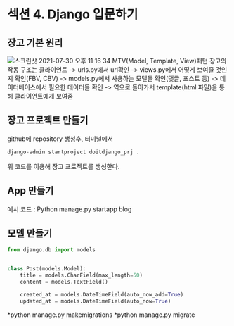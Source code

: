 # 섹션 4. Django 입문하기
## 장고 기본 원리
![스크린샷 2021-07-30 오후 11 16 34](https://user-images.githubusercontent.com/86886489/127666725-bf2067c4-fd96-4f6c-b2d8-98a4f166bce5.png)
MTV(Model, Template, View)패턴
장고의 작동 구조는 클라이언트 -> urls.py에서 url확인 -> views.py에서 어떻게 보여줄 것인지 확인(FBV, CBV) -> models.py에서 사용하는 모델들 확인(댓글, 포스트 등)
-> 데이터베이스에서 필요한 데이터들 확인 -> 역으로 돌아가서 template(html 파일)을 통해 클라이언트에게 보여줌

## 장고 프로젝트 만들기
github에 repository 생성후, 터미널에서
```python
django-admin startproject doitdjango_prj .
```
위 코드를 이용해 장고 프로젝트를 생성한다.

## App 만들기
예시 코드 :
Python manage.py startapp blog

## 모델 만들기
```python
from django.db import models


class Post(models.Model):
    title = models.CharField(max_length=50)
    content = models.TextField()

    created_at = models.DateTimeField(auto_now_add=True)
    updated_at = models.DateTimeField(auto_now=True)
```
*python manage.py makemigrations 
*python manage.py migrate

